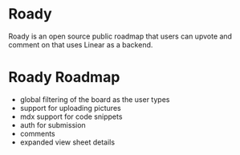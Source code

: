 # Roady

Roady is an open source public roadmap that users can upvote and comment on that uses Linear as a backend.

# Roady Roadmap

- global filtering of the board as the user types
- support for uploading pictures
- mdx support for code snippets
- auth for submission
- comments
- expanded view sheet details
